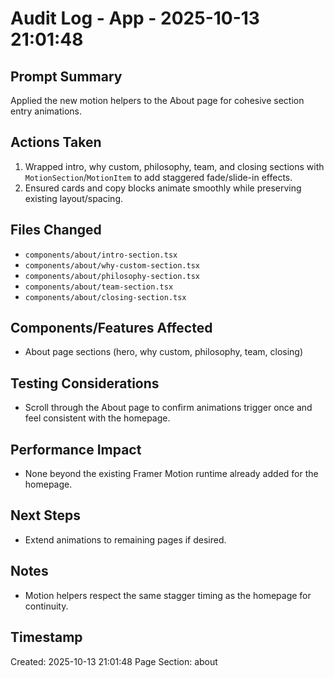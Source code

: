 # Audit Log - App - 2025-10-13 21:01:48

## Prompt Summary
Applied the new motion helpers to the About page for cohesive section entry animations.

## Actions Taken
1. Wrapped intro, why custom, philosophy, team, and closing sections with `MotionSection`/`MotionItem` to add staggered fade/slide-in effects.
2. Ensured cards and copy blocks animate smoothly while preserving existing layout/spacing.

## Files Changed
- `components/about/intro-section.tsx`
- `components/about/why-custom-section.tsx`
- `components/about/philosophy-section.tsx`
- `components/about/team-section.tsx`
- `components/about/closing-section.tsx`

## Components/Features Affected
- About page sections (hero, why custom, philosophy, team, closing)

## Testing Considerations
- Scroll through the About page to confirm animations trigger once and feel consistent with the homepage.

## Performance Impact
- None beyond the existing Framer Motion runtime already added for the homepage.

## Next Steps
- Extend animations to remaining pages if desired.

## Notes
- Motion helpers respect the same stagger timing as the homepage for continuity.

## Timestamp
Created: 2025-10-13 21:01:48
Page Section: about
